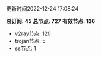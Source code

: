 更新时间2022-12-24 17:08:24

**总订阅: 45**
**总节点: 727**
**有效节点: 126**
- v2ray节点: 120
- trojan节点: 5
- ss节点: 1
